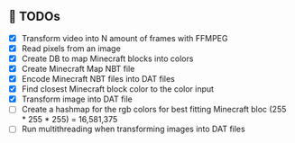 ## 🎯 TODOs

- [x] Transform video into N amount of frames with FFMPEG
- [x] Read pixels from an image
- [x] Create DB to map Minecraft blocks into colors
- [x] Create Minecraft Map NBT file
- [x] Encode Minecraft NBT files into DAT files
- [x] Find closest Minecraft block color to the color input
- [x] Transform image into DAT file
- [ ] Create a hashmap for the rgb colors for best fitting Minecraft bloc  (255 * 255 * 255) = 16,581,375
- [ ] Run multithreading when transforming images into DAT files
